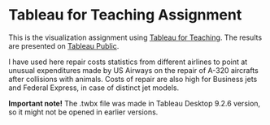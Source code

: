 # Tableau for Teaching Assignment

This is the visualization assignment using [Tableau for Teaching](http://www.tableau.com/academic/teaching/licenses "fill in form"). The results are presented on [Tableau Public](https://public.tableau.com/profile/roman1344#!/vizhome/shared/B3BJRZ6YJ "my page").

I have used here repair costs statistics from different airlines to point at unusual expenditures made by US Airways on the repair of A-320 aircrafts after collisions with animals. Costs of repair are also high for Business jets and Federal Express, in case of distinct jet models.

**Important note!** The .twbx file was made in Tableau Desktop 9.2.6 version, so it might not be opened in earlier versions.
